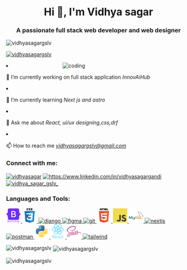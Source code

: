 <h1 align="center">Hi 👋, I'm Vidhya sagar</h1>
<h3 align="center">A passionate full stack web developer and web designer</h3>


<p align="left"> <img src="https://komarev.com/ghpvc/?username=vidhyasagargslv&label=Profile%20views&color=0e75b6&style=flat" alt="vidhyasagargslv" /> </p>

<p align="left"> <a href="https://github.com/ryo-ma/github-profile-trophy"><img src="https://github-profile-trophy.vercel.app/?username=vidhyasagargslv" alt="vidhyasagargslv" /></a> </p>
<img align="right" alt="coding" width="350" src="https://www.codium.ai/wp-content/uploads/2023/10/how-does-code-integrity-work.gif"

- 🔭 I’m currently working on full stack application *InnovAiHub*

- 🌱 I’m currently learning *Next js and astro*

- 💬 Ask me about *React, ui/ux designing,css,drf*

- 📫 How to reach me *vidhyasagargslv@gmail.com*



<h3 align="left">Connect with me:</h3>
<p align="left">
<a href="https://dev.to/vidhyasagar" target="blank"><img align="center" src="https://raw.githubusercontent.com/rahuldkjain/github-profile-readme-generator/master/src/images/icons/Social/devto.svg" alt="vidhyasagar" height="30" width="40" /></a>
<a href="https://linkedin.com/in/https://www.linkedin.com/in/vidhyasagargandi" target="blank"><img align="center" src="https://raw.githubusercontent.com/rahuldkjain/github-profile-readme-generator/master/src/images/icons/Social/linked-in-alt.svg" alt="https://www.linkedin.com/in/vidhyasagargandi" height="30" width="40" /></a>
<a href="https://instagram.com/vidhya_sagar_gslv_" target="blank"><img align="center" src="https://raw.githubusercontent.com/rahuldkjain/github-profile-readme-generator/master/src/images/icons/Social/instagram.svg" alt="vidhya_sagar_gslv_" height="30" width="40" /></a>
</p>

<h3 align="left">Languages and Tools:</h3>
<p align="left"> <a href="https://getbootstrap.com" target="_blank" rel="noreferrer"> <img src="https://raw.githubusercontent.com/devicons/devicon/master/icons/bootstrap/bootstrap-plain-wordmark.svg" alt="bootstrap" width="40" height="40"/> </a> <a href="https://www.w3schools.com/css/" target="_blank" rel="noreferrer"> <img src="https://raw.githubusercontent.com/devicons/devicon/master/icons/css3/css3-original-wordmark.svg" alt="css3" width="40" height="40"/> </a> <a href="https://www.djangoproject.com/" target="_blank" rel="noreferrer"> <img src="https://cdn.worldvectorlogo.com/logos/django.svg" alt="django" width="40" height="40"/> </a> <a href="https://www.figma.com/" target="_blank" rel="noreferrer"> <img src="https://www.vectorlogo.zone/logos/figma/figma-icon.svg" alt="figma" width="40" height="40"/> </a> <a href="https://git-scm.com/" target="_blank" rel="noreferrer"> <img src="https://www.vectorlogo.zone/logos/git-scm/git-scm-icon.svg" alt="git" width="40" height="40"/> </a> <a href="https://www.w3.org/html/" target="_blank" rel="noreferrer"> <img src="https://raw.githubusercontent.com/devicons/devicon/master/icons/html5/html5-original-wordmark.svg" alt="html5" width="40" height="40"/> </a> <a href="https://developer.mozilla.org/en-US/docs/Web/JavaScript" target="_blank" rel="noreferrer"> <img src="https://raw.githubusercontent.com/devicons/devicon/master/icons/javascript/javascript-original.svg" alt="javascript" width="40" height="40"/> </a> <a href="https://www.mysql.com/" target="_blank" rel="noreferrer"> <img src="https://raw.githubusercontent.com/devicons/devicon/master/icons/mysql/mysql-original-wordmark.svg" alt="mysql" width="40" height="40"/> </a> <a href="https://nextjs.org/" target="_blank" rel="noreferrer"> <img src="https://cdn.worldvectorlogo.com/logos/nextjs-2.svg" alt="nextjs" width="40" height="40"/> </a> <a href="https://postman.com" target="_blank" rel="noreferrer"> <img src="https://www.vectorlogo.zone/logos/getpostman/getpostman-icon.svg" alt="postman" width="40" height="40"/> </a> <a href="https://www.python.org" target="_blank" rel="noreferrer"> <img src="https://raw.githubusercontent.com/devicons/devicon/master/icons/python/python-original.svg" alt="python" width="40" height="40"/> </a> <a href="https://reactjs.org/" target="_blank" rel="noreferrer"> <img src="https://raw.githubusercontent.com/devicons/devicon/master/icons/react/react-original-wordmark.svg" alt="react" width="40" height="40"/> </a> <a href="https://sass-lang.com" target="_blank" rel="noreferrer"> <img src="https://raw.githubusercontent.com/devicons/devicon/master/icons/sass/sass-original.svg" alt="sass" width="40" height="40"/> </a> <a href="https://tailwindcss.com/" target="_blank" rel="noreferrer"> <img src="https://www.vectorlogo.zone/logos/tailwindcss/tailwindcss-icon.svg" alt="tailwind" width="40" height="40"/> </a> </p>

<p><img align="left" src="https://github-readme-stats.vercel.app/api/top-langs?username=vidhyasagargslv&show_icons=true&locale=en&layout=compact" alt="vidhyasagargslv" /></p>

<p>&nbsp;<img align="center" src="https://github-readme-stats.vercel.app/api?username=vidhyasagargslv&show_icons=true&locale=en" alt="vidhyasagargslv" /></p>

<p><img align="center" src="https://github-readme-streak-stats.herokuapp.com/?user=vidhyasagargslv&" alt="vidhyasagargslv" /></p>
